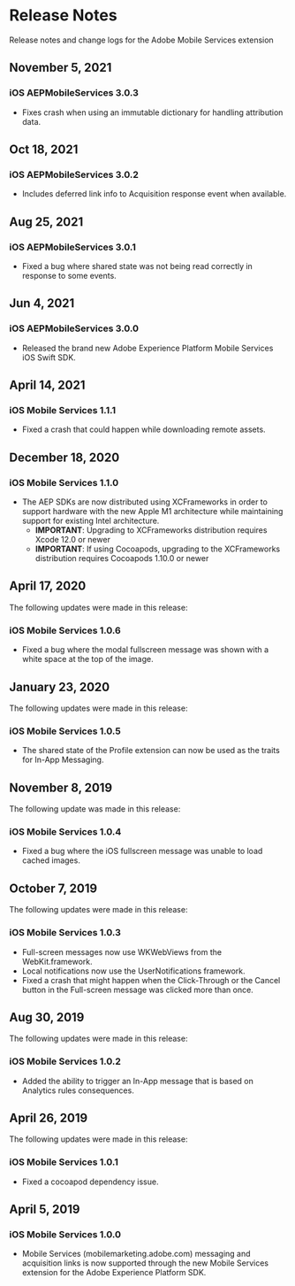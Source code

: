 # Release Notes

Release notes and change logs for the Adobe Mobile Services extension

## November 5, 2021

 ### iOS AEPMobileServices 3.0.3

 * Fixes crash when using an immutable dictionary for handling attribution data.

## Oct 18, 2021

 ### iOS AEPMobileServices 3.0.2

 * Includes deferred link info to Acquisition response event when available.

## Aug 25, 2021

### iOS AEPMobileServices 3.0.1

* Fixed a bug where shared state was not being read correctly in response to some events.

## Jun 4, 2021

### iOS AEPMobileServices 3.0.0

* Released the brand new Adobe Experience Platform Mobile Services iOS Swift SDK.

## April 14, 2021

### iOS Mobile Services 1.1.1

* Fixed a crash that could happen while downloading remote assets.

## December 18, 2020

### iOS Mobile Services 1.1.0

* The AEP SDKs are now distributed using XCFrameworks in order to support hardware with the new Apple M1 architecture while maintaining support for existing Intel architecture.
  * **IMPORTANT**: Upgrading to XCFrameworks distribution requires Xcode 12.0 or newer
  * **IMPORTANT**: If using Cocoapods, upgrading to the XCFrameworks distribution requires Cocoapods 1.10.0 or newer

## April 17, 2020

The following updates were made in this release:

### iOS Mobile Services 1.0.6

* Fixed a bug where the modal fullscreen message was shown with a white space at the top of the image.

## January 23, 2020

The following updates were made in this release:

### iOS Mobile Services 1.0.5

* The shared state of the Profile extension can now be used as the traits for In-App Messaging.

## November 8, 2019

The following update was made in this release:

### iOS Mobile Services 1.0.4

* Fixed a bug where the iOS fullscreen message was unable to load cached images.

## October 7, 2019

The following updates were made in this release:

### iOS Mobile Services 1.0.3

* Full-screen messages now use WKWebViews from the WebKit.framework.
* Local notifications now use the UserNotifications framework.
* Fixed a crash that might happen when the Click-Through or the Cancel button in the Full-screen message was clicked more than once.

## Aug 30, 2019

The following updates were made in this release:

### iOS Mobile Services 1.0.2

* Added the ability to trigger an In-App message that is based on Analytics rules consequences.

## April 26, 2019

The following updates were made in this release:

### iOS Mobile Services 1.0.1

* Fixed a cocoapod dependency issue.

## April 5, 2019

### iOS Mobile Services 1.0.0

* Mobile Services \(mobilemarketing.adobe.com\) messaging and acquisition links is now supported through the new Mobile Services extension for the Adobe Experience Platform SDK.

